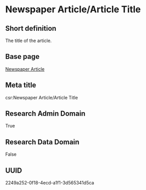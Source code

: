 # Newspaper Article/Article Title
## Short definition
The title of the article.
## Base page
[Newspaper Article](../../Objects/Newspaper%20Article.md)
## Meta title
csr:Newspaper Article/Article Title
## Research Admin Domain
True
## Research Data Domain
False
## UUID
2249a252-0f18-4ecd-a1f1-3d565341d5ca
